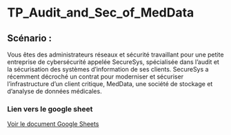 # TP_Audit_and_Sec_of_MedData

## Scénario :
Vous êtes des administrateurs réseaux et sécurité travaillant pour une petite entreprise
de cybersécurité appelée SecureSys, spécialisée dans l’audit et la sécurisation des
systèmes d’information de ses clients. SecureSys a récemment décroché un contrat
pour moderniser et sécuriser l’infrastructure d’un client critique, MedData, une
société de stockage et d’analyse de données médicales.

### Lien vers le google sheet
<a href="https://docs.google.com/spreadsheets/d/1XvWQNQzAnKbWD-0D9eBsL0U_-tRf3FvEn-q8G1mWne0/edit?usp=sharing" target="_blank">Voir le document Google Sheets</a>
